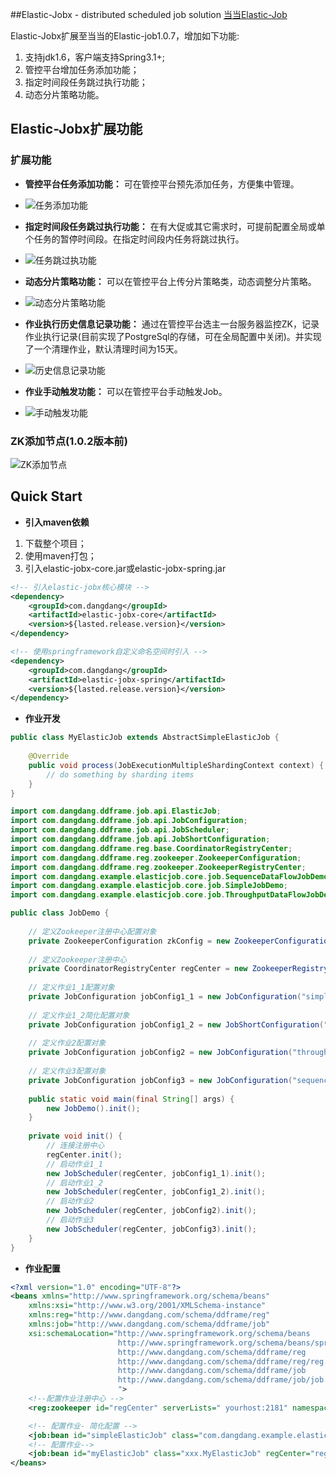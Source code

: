 ##Elastic-Jobx - distributed scheduled job solution
[当当Elastic-Job](https://github.com/dangdangdotcom/elastic-job/tree/1.0.7) 

  Elastic-Jobx扩展至当当的Elastic-job1.0.7，增加如下功能:
  1. 支持jdk1.6，客户端支持Spring3.1+;
  2. 管控平台增加任务添加功能；
  3. 指定时间段任务跳过执行功能；
  4. 动态分片策略功能。

  


## Elastic-Jobx扩展功能

### 扩展功能

* **管控平台任务添加功能：** 可在管控平台预先添加任务，方便集中管理。
* ![任务添加功能](https://github.com/artoderk/elastic-jobx/blob/master/elastic-jobx-doc/content/img/console_F01.png)

* **指定时间段任务跳过执行功能：** 在有大促或其它需求时，可提前配置全局或单个任务的暂停时间段。在指定时间段内任务将跳过执行。
* ![任务跳过执功能](https://github.com/artoderk/elastic-jobx/blob/master/elastic-jobx-doc/content/img/console_F02_V1.PNG)

* **动态分片策略功能：** 可以在管控平台上传分片策略类，动态调整分片策略。
* ![动态分片策略功能](https://github.com/artoderk/elastic-jobx/blob/master/elastic-jobx-doc/content/img/console_F03.png)

* **作业执行历史信息记录功能：** 通过在管控平台选主一台服务器监控ZK，记录作业执行记录(目前实现了PostgreSql的存储，可在全局配置中关闭)。并实现了一个清理作业，默认清理时间为15天。
* ![历史信息记录功能](https://github.com/artoderk/elastic-jobx/blob/master/elastic-jobx-doc/content/img/console_F04.PNG)

* **作业手动触发功能：** 可以在管控平台手动触发Job。
* ![手动触发功能](https://github.com/artoderk/elastic-jobx/blob/master/elastic-jobx-doc/content/img/console_F05.PNG)

### ZK添加节点(1.0.2版本前)
 ![ZK添加节点](https://github.com/artoderk/elastic-jobx/blob/master/elastic-jobx-doc/content/img/zk_01.png)
 
## Quick Start

* **引入maven依赖**

1. 下载整个项目；
2. 使用maven打包；
3. 引入elastic-jobx-core.jar或elastic-jobx-spring.jar

```xml
<!-- 引入elastic-jobx核心模块 -->
<dependency>
    <groupId>com.dangdang</groupId>
    <artifactId>elastic-jobx-core</artifactId>
    <version>${lasted.release.version}</version>
</dependency>

<!-- 使用springframework自定义命名空间时引入 -->
<dependency>
    <groupId>com.dangdang</groupId>
    <artifactId>elastic-jobx-spring</artifactId>
    <version>${lasted.release.version}</version>
</dependency>
```
* **作业开发**

```java
public class MyElasticJob extends AbstractSimpleElasticJob {
    
    @Override
    public void process(JobExecutionMultipleShardingContext context) {
        // do something by sharding items
    }
}
```
```java
import com.dangdang.ddframe.job.api.ElasticJob;
import com.dangdang.ddframe.job.api.JobConfiguration;
import com.dangdang.ddframe.job.api.JobScheduler;
import com.dangdang.ddframe.job.api.JobShortConfiguration;
import com.dangdang.ddframe.reg.base.CoordinatorRegistryCenter;
import com.dangdang.ddframe.reg.zookeeper.ZookeeperConfiguration;
import com.dangdang.ddframe.reg.zookeeper.ZookeeperRegistryCenter;
import com.dangdang.example.elasticjob.core.job.SequenceDataFlowJobDemo;
import com.dangdang.example.elasticjob.core.job.SimpleJobDemo;
import com.dangdang.example.elasticjob.core.job.ThroughputDataFlowJobDemo;

public class JobDemo {
    
    // 定义Zookeeper注册中心配置对象
    private ZookeeperConfiguration zkConfig = new ZookeeperConfiguration("localhost:2181", "elasticjob-local", 1000, 3000, 3);
    
    // 定义Zookeeper注册中心
    private CoordinatorRegistryCenter regCenter = new ZookeeperRegistryCenter(zkConfig);
    
    // 定义作业1_1配置对象
    private JobConfiguration jobConfig1_1 = new JobConfiguration("simpleJob", (Class<? extends ElasticJob>) SimpleJobDemo.class, 1, "0/5 * * * * ?");
    
    // 定义作业1_2简化配置对象
    private JobConfiguration jobConfig1_2 = new JobShortConfiguration("myElasticJob", (Class<? extends ElasticJob>) MyElasticJob.class);
    
    // 定义作业2配置对象
    private JobConfiguration jobConfig2 = new JobConfiguration("throughputDataFlowJob", ThroughputDataFlowJobDemo.class, 1, "0/5 * * * * ?");
    
    // 定义作业3配置对象
    private JobConfiguration jobConfig3 = new JobConfiguration("sequenceDataFlowJob", SequenceDataFlowJobDemo.class, 10, "0/5 * * * * ?");
    
    public static void main(final String[] args) {
        new JobDemo().init();
    }
    
    private void init() {
        // 连接注册中心
        regCenter.init();
        // 启动作业1_1
        new JobScheduler(regCenter, jobConfig1_1).init();
        // 启动作业1_2
        new JobScheduler(regCenter, jobConfig1_2).init();
        // 启动作业2
        new JobScheduler(regCenter, jobConfig2).init();
        // 启动作业3
        new JobScheduler(regCenter, jobConfig3).init();
    }
}
```

* **作业配置**

```xml
<?xml version="1.0" encoding="UTF-8"?>
<beans xmlns="http://www.springframework.org/schema/beans"
    xmlns:xsi="http://www.w3.org/2001/XMLSchema-instance"
    xmlns:reg="http://www.dangdang.com/schema/ddframe/reg"
    xmlns:job="http://www.dangdang.com/schema/ddframe/job"
    xsi:schemaLocation="http://www.springframework.org/schema/beans
                        http://www.springframework.org/schema/beans/spring-beans.xsd
                        http://www.dangdang.com/schema/ddframe/reg
                        http://www.dangdang.com/schema/ddframe/reg/reg.xsd
                        http://www.dangdang.com/schema/ddframe/job
                        http://www.dangdang.com/schema/ddframe/job/job.xsd
                        ">
    <!--配置作业注册中心 -->
    <reg:zookeeper id="regCenter" serverLists=" yourhost:2181" namespace="dd-job" baseSleepTimeMilliseconds="1000" maxSleepTimeMilliseconds="3000" maxRetries="3" />

    <!-- 配置作业- 简化配置 -->
    <job:bean id="simpleElasticJob" class="com.dangdang.example.elasticjob.spring.job.SimpleJobDemo" regCenter="regCenter" />
    <!-- 配置作业-->
    <job:bean id="myElasticJob" class="xxx.MyElasticJob" regCenter="regCenter" cron="0/10 * * * * ?"   shardingTotalCount="3" shardingItemParameters="0=A,1=B,2=C" />
</beans>
```
